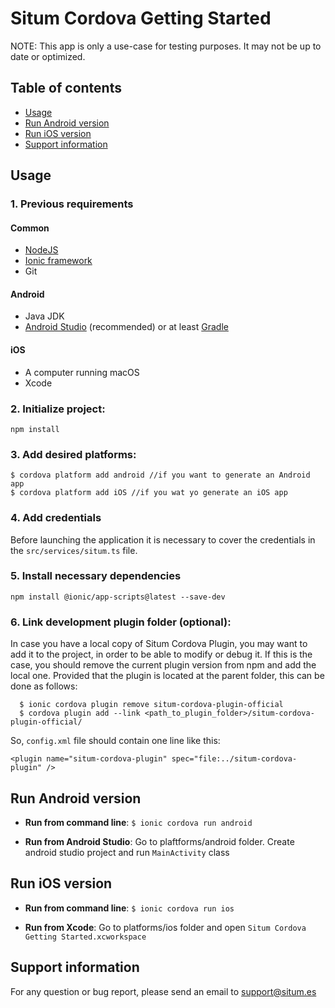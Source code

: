 # Situm Cordova Getting Started

NOTE: This app is only a use-case for testing purposes. It may not be up to date or optimized.

## Table of contents
* [Usage](#usage)
* [Run Android version](#run-android-version)
* [Run iOS version](#run-ios-version)
* [Support information](#supportinfo)

## Usage

### 1. Previous requirements 

#### Common
* [NodeJS](https://nodejs.org/en/)
* [Ionic framework](https://ionicframework.com/docs/intro/installation/)
* Git

#### Android
* Java JDK 
* [Android Studio](https://developer.android.com/studio/) (recommended) or at least [Gradle](https://gradle.org/install/)

#### iOS
* A computer running macOS
* Xcode


### 2. Initialize project:

```
npm install
```

### 3. Add desired platforms:

```
$ cordova platform add android //if you want to generate an Android app
$ cordova platform add iOS //if you wat yo generate an iOS app
```

### 4. Add credentials
Before launching the application it is necessary to cover the credentials in the `src/services/situm.ts` file.

### 5. Install necessary dependencies
```
npm install @ionic/app-scripts@latest --save-dev
```

### 6. Link development plugin folder (optional): 

In case you have a local copy of Situm Cordova Plugin, you may want to add it to the project, in order to be able to modify or debug it. If this is the case, you should remove the current plugin version from npm and add the local one. Provided that the plugin is located at the parent folder, this can be done as follows:

```
  $ ionic cordova plugin remove situm-cordova-plugin-official
  $ cordova plugin add --link <path_to_plugin_folder>/situm-cordova-plugin-official/
```

So, `config.xml` file should contain one line like this:


    <plugin name="situm-cordova-plugin" spec="file:../situm-cordova-plugin" />
    

## Run Android version

- **Run from command line**: `$ ionic cordova run android`

- **Run from Android Studio**: Go to plaftforms/android folder. Create android studio project and run `MainActivity` class


## Run iOS version

- **Run from command line**: `$ ionic cordova run ios`

- **Run from Xcode**: Go to platforms/ios folder and open `Situm Cordova Getting Started.xcworkspace`

## <a name="supportinfo"></a> Support information

For any question or bug report, please send an email to [support@situm.es](mailto:support@situm.es)
